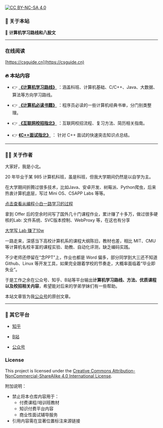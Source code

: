 
[![CC BY-NC-SA 4.0](https://licensebuttons.net/l/by-nc-sa/4.0/88x31.png)](https://creativecommons.org/licenses/by-nc-sa/4.0/)

### 📖 关于本站
🛫  **计算机学习路线和八股文**

---

### 在线阅读

[https://csguide.cn](https://csguide.cn)

### 🔥 本站内容

* 👉 **[《计算机学习路线》](/docs/roadmap/)** ：涵盖科班、计算机基础、C/C++、Java、大数据、算法等方向学习路线。

* 👉 **[《计算机必读书籍》](/docs/books/)**  ：程序员必读的一些计算机经典书单，分门别类整理。

* 👉 **[《互联网校招指北》](/docs/offer/)** ：互联网校招流程、复习方法、简历相关指南。

* 👉 **[《C++面试指北》](/docs/cpp/)** ： 针对 C++ 面试的快速突击知识点总结。

---

### 👨‍💻 关于作者

大家好，我是小北。

20 年毕业于某 985 计算机科班，虽是科班，但我大学期间仍然是以自学为主。

在大学期间折腾过很多技术，比如Java、安卓开发、树莓派、Python爬虫，后来热衷计算机底层，写过 Mini OS、CSAPP Labs 等等。

[点击查看从编程小白一路学习的过程](https://csguide.cn/aboutme/programming_road.html)

拿到 Offer 后的空余时间写了国外几十门课程作业，累计赚了十多万，做过很多硬核的Lab: 文件系统、SVC版本控制、WebProxy 等，在这也有分享

[大学写 Lab 赚了10w](https://csguide.cn/aboutme/make_money_labs.html)


一路走来，深感当下高校计算机系的课程大纲陈旧，教材也差，相比 MIT、CMU 等计算机名校丰富的课程实验、助教、自动化评测，缺乏编码实践。

不少老师还停留在“念PPT”上，作业也都是 Word 偏多，部分同学到大三还不知道 Github、Linux 等开发工具，如果完全跟着学校的节奏走，大概率面临着“毕业即失业”。

于是工作之余在公众号、知乎、B站等平台输出**计算机学习路线、方法、优质课程以及校招相关内容**，希望能对后来的学弟学妹们有一些帮助。


本站文章皆为我[公众号](https://mp.weixin.qq.com/s/wWLPP1dM4J1NmKi2HRYRoQ)的原创文章。

---

### 📮 其它平台
* [知乎](https://www.zhihu.com/people/bian-cheng-zhi-bei)

* [B站](https://space.bilibili.com/281339413?spm_id_from=333.1007.0.0)

* [公众号](https://mp.weixin.qq.com/s/uq67R4jHpYkbMUQqIBgpHA)



### License
This project is licensed under the [Creative Commons Attribution-NonCommercial-ShareAlike 4.0 International License](https://creativecommons.org/licenses/by-nc-sa/4.0/).

附加说明：
- 禁止将本仓库内容用于：
  * 付费课程/培训班教材
  * 知识付费平台内容
  * 商业性面试辅导服务
- 引用内容需在显著位置标注来源链接
